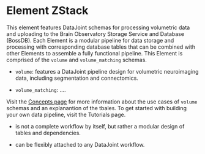 # Element ZStack

This element features DataJoint schemas for processing volumetric data and
uploading to the Brain Observatory Storage Service and Database (BossDB). Each Element is a modular pipeline for data storage and processing with
corresponding database tables that can be combined with other Elements to assemble a
fully functional pipeline. This Element is comprised of the `volume` and
`volume_matching` schemas. 

- `volume`: features a DataJoint pipeline design for volumetric neuroimaging data, including
  segmentation and connectomics.

- `volume_matching`: ....

Visit the [Concepts page](./concepts.md) for more information about the use
cases of `volume` schemas and an explanantion of the tbales. To get started with
building your own data pipeline, visit the Tutorials page.

- is not a complete workflow by itself, but rather a modular design of
  tables and dependencies.

- can be flexibly attached to any DataJoint workflow.
